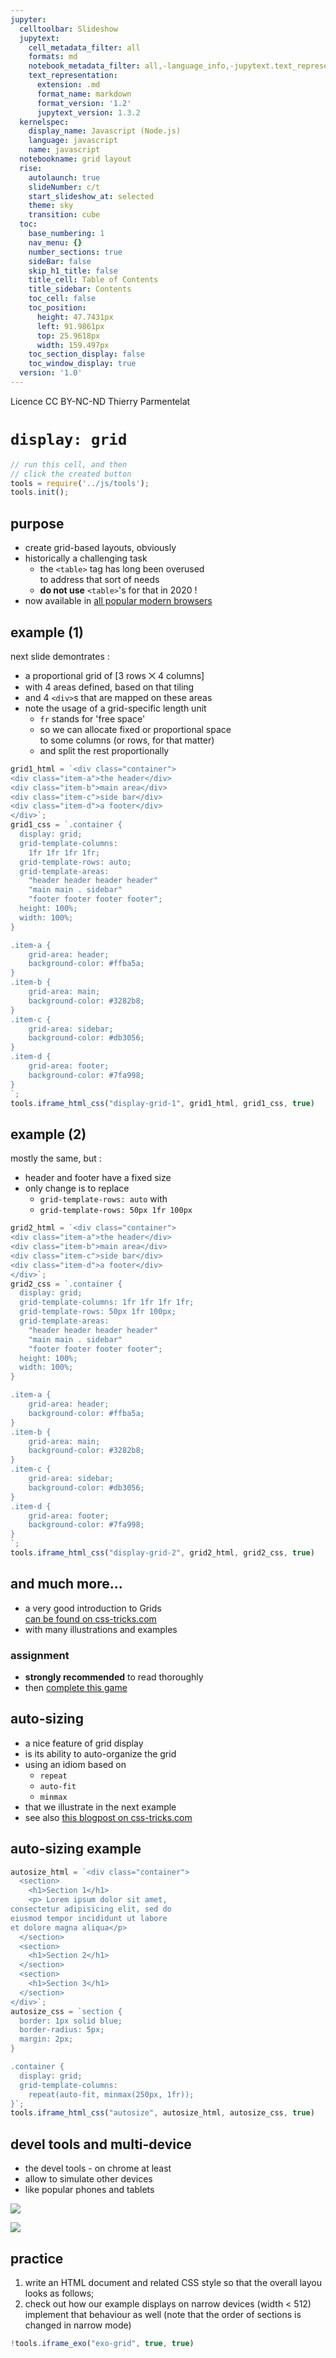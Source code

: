```yaml
---
jupyter:
  celltoolbar: Slideshow
  jupytext:
    cell_metadata_filter: all
    formats: md
    notebook_metadata_filter: all,-language_info,-jupytext.text_representation.jupytext_version
    text_representation:
      extension: .md
      format_name: markdown
      format_version: '1.2'
      jupytext_version: 1.3.2
  kernelspec:
    display_name: Javascript (Node.js)
    language: javascript
    name: javascript
  notebookname: grid layout
  rise:
    autolaunch: true
    slideNumber: c/t
    start_slideshow_at: selected
    theme: sky
    transition: cube
  toc:
    base_numbering: 1
    nav_menu: {}
    number_sections: true
    sideBar: false
    skip_h1_title: false
    title_cell: Table of Contents
    title_sidebar: Contents
    toc_cell: false
    toc_position:
      height: 47.7431px
      left: 91.9861px
      top: 25.9618px
      width: 159.497px
    toc_section_display: false
    toc_window_display: true
  version: '1.0'
---
```


<div class="licence">
<span>Licence CC BY-NC-ND</span>
<span>Thierry Parmentelat</span>
</div>

<!-- #region slideshow={"slide_type": ""} -->
# `display: grid`
<!-- #endregion -->

```javascript
// run this cell, and then 
// click the created button
tools = require('../js/tools');
tools.init();
```

<!-- #region slideshow={"slide_type": "slide"} -->
## purpose
<!-- #endregion -->

* create grid-based layouts, obviously
* historically a challenging task
  * the `<table>` tag has long been overused  
    to address that sort of needs
  * **do not use** `<table>`'s for that in 2020 !
* now available in [all popular modern browsers](https://caniuse.com/#feat=css-grid)

<!-- #region slideshow={"slide_type": "slide"} -->
## example (1)
<!-- #endregion -->

next slide demontrates :
* a proportional grid of [3 rows ⨉ 4 columns]
* with 4 areas defined, based on that tiling
* and 4 `<div>`s that are mapped on these areas
* note the usage of a grid-specific length unit
  * `fr` stands for 'free space'
  * so we can allocate fixed or proportional space  
    to some columns (or rows, for that matter)
  * and split the rest proportionally

```javascript hide_input=true slideshow={"slide_type": "slide"}
grid1_html = `<div class="container">
<div class="item-a">the header</div>
<div class="item-b">main area</div>
<div class="item-c">side bar</div>
<div class="item-d">a footer</div>
</div>`;
grid1_css = `.container {
  display: grid;
  grid-template-columns: 
    1fr 1fr 1fr 1fr;
  grid-template-rows: auto;
  grid-template-areas: 
    "header header header header"
    "main main . sidebar"
    "footer footer footer footer";
  height: 100%;
  width: 100%;
}

.item-a {
    grid-area: header;
    background-color: #ffba5a;
}
.item-b {
    grid-area: main;
    background-color: #3282b8;
}
.item-c {
    grid-area: sidebar;
    background-color: #db3056;
}
.item-d {
    grid-area: footer;
    background-color: #7fa998;
}
`;
tools.iframe_html_css("display-grid-1", grid1_html, grid1_css, true)
```

<!-- #region slideshow={"slide_type": "slide"} -->
## example (2)
<!-- #endregion -->

<!-- #region hide_input=true -->
mostly the same, but :
* header and footer have a fixed size
* only change is to replace
  * `grid-template-rows: auto` with
  * `grid-template-rows: 50px 1fr 100px`
  
<!-- #endregion -->

```javascript hide_input=true slideshow={"slide_type": "slide"}
grid2_html = `<div class="container">
<div class="item-a">the header</div>
<div class="item-b">main area</div>
<div class="item-c">side bar</div>
<div class="item-d">a footer</div>
</div>`;
grid2_css = `.container {
  display: grid;
  grid-template-columns: 1fr 1fr 1fr 1fr;
  grid-template-rows: 50px 1fr 100px;
  grid-template-areas: 
    "header header header header"
    "main main . sidebar"
    "footer footer footer footer";
  height: 100%;
  width: 100%;
}

.item-a {
    grid-area: header;
    background-color: #ffba5a;
}
.item-b {
    grid-area: main;
    background-color: #3282b8;
}
.item-c {
    grid-area: sidebar;
    background-color: #db3056;
}
.item-d {
    grid-area: footer;
    background-color: #7fa998;
}
`;
tools.iframe_html_css("display-grid-2", grid2_html, grid2_css, true)
```

<!-- #region slideshow={"slide_type": "slide"} -->
## and much more…
<!-- #endregion -->

* a very good introduction to Grids  
  [can be found on css-tricks.com](https://css-tricks.com/snippets/css/complete-guide-grid/)
* with many illustrations and examples


### assignment


* **strongly recommended** to read thoroughly
* then [complete this game ](https://cssgridgarden.com/)

<!-- #region slideshow={"slide_type": "slide"} -->
## auto-sizing
<!-- #endregion -->

* a nice feature of grid display
* is its ability to auto-organize the grid
* using an idiom based on
  * `repeat`
  * `auto-fit` 
  * `minmax`
* that we illustrate in the next example  
* see also [this blogpost on css-tricks.com](https://css-tricks.com/auto-sizing-columns-css-grid-auto-fill-vs-auto-fit/)

<!-- #region slideshow={"slide_type": "slide"} -->
## auto-sizing example
<!-- #endregion -->

```javascript hide_input=true
autosize_html = `<div class="container">
  <section> 
    <h1>Section 1</h1>
    <p> Lorem ipsum dolor sit amet, 
consectetur adipisicing elit, sed do
eiusmod tempor incididunt ut labore
et dolore magna aliqua</p> 
  </section>
  <section>
    <h1>Section 2</h1>
  </section>
  <section>
    <h1>Section 3</h1>
  </section>
</div>`;
autosize_css = `section {
  border: 1px solid blue;
  border-radius: 5px;
  margin: 2px;
}

.container {
  display: grid;
  grid-template-columns: 
    repeat(auto-fit, minmax(250px, 1fr));
}`;
tools.iframe_html_css("autosize", autosize_html, autosize_css, true)
```

<!-- #region slideshow={"slide_type": "slide"} -->
## devel tools and multi-device
<!-- #endregion -->

* the devel tools - on chrome at least 
* allow to simulate other devices
* like popular phones and tablets  

<!-- #region slideshow={"slide_type": "slide"} -->
![](../media/devel-tools-devices.png)
<!-- #endregion -->

<!-- #region slideshow={"slide_type": "slide"} -->
![](../media/devel-tools-phone.png)
<!-- #endregion -->

<!-- #region slideshow={"slide_type": "slide"} -->
## practice
<!-- #endregion -->

1. write an HTML document and related CSS style so that the overall layou looks as follows; 
1. check out how our example displays on narrow devices (width < 512)  
   implement that behaviour as well (note that the order of sections is changed in narrow mode)

```javascript hide_input=true
!tools.iframe_exo("exo-grid", true, true)
```

```javascript

```
